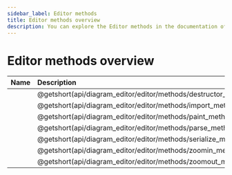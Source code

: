 ```yaml
---
sidebar_label: Editor methods
title: Editor methods overview
description: You can explore the Editor methods in the documentation of the DHTMLX JavaScript Diagram library. Browse developer guides and API reference, try out code examples and live demos, and download a free 30-day evaluation version of DHTMLX Diagram.
---
```


# Editor methods overview

| Name                                                          | Description                                                       |
| :------------------------------------------------------------ | :---------------------------------------------------------------- |
| [](api/diagram_editor/editor/methods/destructor_method.md)    | @getshort(api/diagram_editor/editor/methods/destructor_method.md) |
| [](api/diagram_editor/editor/methods/import_method.md)        | @getshort(api/diagram_editor/editor/methods/import_method.md)     |
| [](api/diagram_editor/editor/methods/paint_method.md)         | @getshort(api/diagram_editor/editor/methods/paint_method.md)      |
| [](api/diagram_editor/editor/methods/parse_method.md)         | @getshort(api/diagram_editor/editor/methods/parse_method.md)      |
| [](api/diagram_editor/editor/methods/serialize_method.md)     | @getshort(api/diagram_editor/editor/methods/serialize_method.md)  |
| [](api/diagram_editor/editor/methods/zoomin_method.md)        | @getshort(api/diagram_editor/editor/methods/zoomin_method.md)     |
| [](api/diagram_editor/editor/methods/zoomout_method.md)       | @getshort(api/diagram_editor/editor/methods/zoomout_method.md)    |
